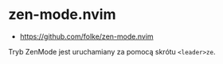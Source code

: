 # zen-mode.nvim

- https://github.com/folke/zen-mode.nvim

Tryb ZenMode jest uruchamiany za pomocą skrótu `<leader>ze`.
